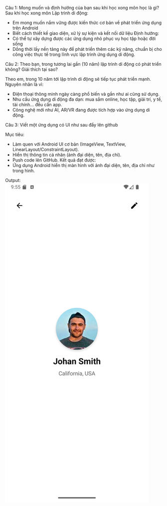 Câu 1: Mong muốn và định hướng của bạn sau khi học xong môn học là gì?
Sau khi học xong môn Lập trình di động:
 - Em mong muốn nắm vững được kiến thức cơ bản về phát triển ứng dụng trên Android
 - Biết cách thiết kế giao diện, xử lý sự kiện và kết nối dữ liệu
 Định hướng: 
 - Có thể tự xây dựng được các ứng dụng nhỏ phục vụ học tập hoặc đời sống
 - Dồng thời lấy nền tảng này để phát triển thêm các kỹ năng, chuẩn bị cho công việc thực tế trong lĩnh vực lập trình ứng dụng di động.

Câu 2: Theo bạn, trong tương lai gần (10 năm) lập trình di động có phát triển không? Giải thích tại sao?

Theo em, trong 10 năm tới lập trình di động sẽ tiếp tục phát triển mạnh. Nguyên nhân là vì:
- Điện thoại thông minh ngày càng phổ biến và gần như ai cũng sử dụng.
- Nhu cầu ứng dụng di động đa dạn: mua sắm online, học tập, giải trí, y tế, tài chính… đều cần app.
- Công nghệ mới như AI, AR/VR đang được tích hợp vào ứng dụng di động.

Câu 3: Viết một ứng dụng có UI như sau đẩy lên github

Mục tiêu:
- Làm quen với Android UI cơ bản (ImageView, TextView, LinearLayout/ConstraintLayout).
- Hiển thị thông tin cá nhân (ảnh đại diện, tên, địa chỉ).
- Push code lên GitHub.
Kết quả đạt được:
- Ứng dụng Android hiển thị màn hình với ảnh đại diện, tên, địa chỉ như trong hình.

Output:
![alt text](Screenshot_20251003_095628-1.png)

